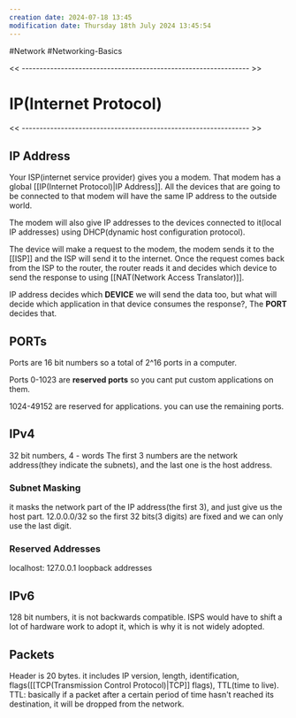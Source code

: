 ```yaml
---
creation date: 2024-07-18 13:45
modification date: Thursday 18th July 2024 13:45:54
---
```

#Network #Networking-Basics

<< ---------------------------------------------------------------- >>

# IP(Internet Protocol)

<< ---------------------------------------------------------------- >>

## IP Address
Your ISP(internet service provider) gives you a modem. That modem has a global [[IP(Internet Protocol)|IP Address]]. All the devices that are going to be connected to that modem will have the same IP address to the outside world.

The modem will also give IP addresses to the devices connected to it(local IP addresses) using DHCP(dynamic host configuration protocol).

The device will make a request to the modem, the modem sends it to the [[ISP]] and the ISP will send it to the internet. Once the request comes back from the ISP to the router, the router reads it and decides which device to send the response to using [[NAT(Network Access Translator)]].

IP address decides which **DEVICE** we will send the data too, but what will decide which application in that device consumes the response?, The **PORT** decides that. 

## PORTs
Ports are 16 bit numbers so a total of 2^16 ports in a computer. 

Ports 0-1023 are **reserved ports** so you cant put custom applications on them.

1024-49152 are reserved for applications. you can use the remaining ports. 

## IPv4
32 bit numbers, 4 - words
The first 3 numbers are the network address(they indicate the subnets), and the last one is the host address.

### Subnet Masking
it masks the network part of the IP address(the first 3), and just give us the host part.
12.0.0.0/32 so the first 32 bits(3 digits) are fixed and we can only use the last digit.

### Reserved Addresses
localhost: 127.0.0.1
loopback addresses
## IPv6
128 bit numbers, it is not backwards compatible.
ISPS would have to shift a lot of hardware work to adopt it, which is why it is not widely adopted.

## Packets
Header is 20 bytes.
it includes IP version, length, identification, flags([[TCP(Transmission Control Protocol)|TCP]] flags), TTL(time to live).
TTL: basically if a packet after a certain period of time hasn't reached its destination, it will be dropped from the network.